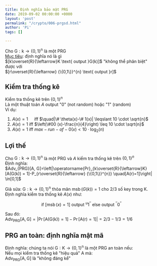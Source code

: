 ```yaml
---
title: Định nghĩa bảo mật PRG
date: 2019-09-02 00:00:00 +0000
layout: 'post'
permalink: "/crypto/006-prgsd.html"
author: 'Pi'
tags: []

---
```


Cho $\mathrm{G} : \mathrm{k} \rightarrow\{0,1\}^{\mathrm{n}}$ là một PRG<br />
<u>Mục tiêu</u>: định nghĩa nó là gì<br/>
$[k\overset{R}{\leftarrow}K \text{ output }G(k)]$
"không thể phân biệt" được với<br/>
$[r\overset{R}{\leftarrow} {\{0,1\}}^{n} \text{ output }r]$

## Kiểm tra thống kê

Kiểm tra thống kê trên ${\{0,1\}}^{n}$<br/>
Là một thuật toán $A$ output "0" (not random) hoặc "1" (random) <br/>
Ví dụ: <br/>
1. $A(x)=1 \quad$ iff $\quad|\# \theta(x)-\# 1(x)| \leqslant 10 \cdot \sqrt{n}$
2. $A(x)=1$ iff $\left(\#00 (x)-\frac{n}{4}\right) \leq 10 \cdot \sqrt{n}$
3. $A(x)=1$ iff $max-run-of-0(x)<10 \cdot \log _{2}(n)$

## Lợi thế

Cho $\mathrm{G} : \mathrm{k} \rightarrow\{0,1\}^{\mathrm{n}}$ là một PRG và $A$ kiểm tra thống kê trên ${\{0,1\}}^{n}$<br/>
Định nghĩa:<br/>
$Adv_{PRG}[A, G]=\left|\operatorname{Pr}_{k\overset{R}{\leftarrow}K}[A(G(k)) = 1]-P_{r\overset{R}{\leftarrow} {\{0,1\}}^{n}} \quad[A(r)=1]\right| \in[0,1]$ <br/>

Giả sửa: $\mathrm{G} : \mathrm{k} \rightarrow\{0,1\}^{\mathrm{n}}$ thỏa mãn $\operatorname{msb}(G(k))=1$ cho $2/3$ số key trong K. <br/>
Định nghĩa kiểm tra thống kê $A(x)$ như:

$$
\text { if }[\operatorname{msb}(x)=1] \text { output }^{u} 1^{\prime \prime} \text { else output }^{\prime \prime} 0^{\prime \prime}
$$

Sau đó:<br/>
$\operatorname{Adv}_{\mathrm{PRG}}[\mathrm{A}, \mathrm{G}]=|\operatorname{Pr}[\mathrm{A}(\mathrm{G}(\mathrm{k}))=1]-\operatorname{Pr}[\mathrm{A}(\mathrm{r})=1]|= 2/3 - 1/3 = 1/6$

##  PRG an toàn: định nghĩa mật mã

Định nghĩa: chúng ta nói $\mathrm{G} : \mathrm{K} \rightarrow\{0,1\}^{\mathrm{n}}$ là một PRG an toàn nếu:<br/>
Nếu mọi kiểm tra thống kê "hiệu quả" A mà:<br/>
$\mathrm{Adv}_{\mathrm{PRG}}[\mathrm{A}, \mathrm{G}]$ là "không đáng kể"
